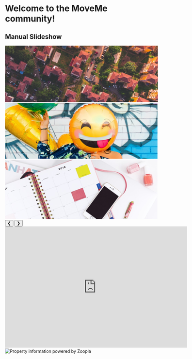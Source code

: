 # Welcome to the MoveMe community!

<h2 class="w3-center">Manual Slideshow</h2>

<img class="mySlides" src="house.jpg">
<img class="mySlides" src="emoji.jpg">
<img class="mySlides" src="date.jpg">
<button class="w3-button w3-display-left" onclick="plusDivs(-1)">&#10094;</button>
<button class="w3-button w3-display-right" onclick="plusDivs(+1)">&#10095;</button>

<script>
var slideIndex = 1;
showDivs(slideIndex);

function plusDivs(n) {
    showDivs(slideIndex += n);
}

function showDivs(n) {
    var i;
    var x = document.getElementsByClassName("mySlides");
    if (n > x.length) {slideIndex = 1} 
    if (n < 1) {slideIndex = x.length} ;
    for (i = 0; i < x.length; i++) {
        x[i].style.display = "none"; 
    }
    x[slideIndex-1].style.display = "block"; 
}


## You are about to move and you want to enjoy a seamless and interactive experience? MoveMe helps you find the most relevant accommodation you are looking for. 

### We will help you:

### -	filter the selection of the homes
### -	show places based on your feedback
### -	check availability of the agents and book viewings automatically
 

![Image](http://image.noelshack.com/fichiers/2018/37/5/1536940156-picture1-1.jpg) 

### Let us know what you are looking for. Do not worry if you are not inspired, we will help you make up your mind! 

![Image](http://image.noelshack.com/fichiers/2018/37/5/1536939780-picture3.jpg)</p>

### The more you provide feedback, the better our suggestions will be!</p>

![Image](http://image.noelshack.com/fichiers/2018/37/5/1536939780-picture2.jpg) 

### Do you want to book a viewing?  No problem! Share your availabilities we will contact you!

### Chat with MoveMe!

<!-- Start of BotEngine (www.botengine.ai) code -->
<script type="text/javascript">
    window.__be = window.__be || {};
    window.__be.id = "5b9c0296ec4c0f00076a0e62";
    (function() {
        var be = document.createElement('script'); be.type = 'text/javascript'; be.async = true;
        be.src = ('https:' == document.location.protocol ? 'https://' : 'http://') + 'cdn.botengine.ai/widget/plugin.js';
        var s = document.getElementsByTagName('script')[0]; s.parentNode.insertBefore(be, s);
    })();
</script>
<!-- End of BotEngine code -->


<iframe src="https://calendar.google.com/calendar/embed?title=My%20viewing%20calendar&amp;height=600&amp;wkst=1&amp;bgcolor=%2300cccc&amp;src=nn.buisson%40gmail.com&amp;color=%231B887A&amp;ctz=Europe%2FLondon" style="border-width:0" width="600" height="400" frameborder="0" scrolling="no"></iframe>


<img src="https://www.zoopla.co.uk/static/images/mashery/powered-by-zoopla-150x73.png" width="150" height="73" title="Property information powered by Zoopla" alt="Property information powered by Zoopla" border="0"> 

